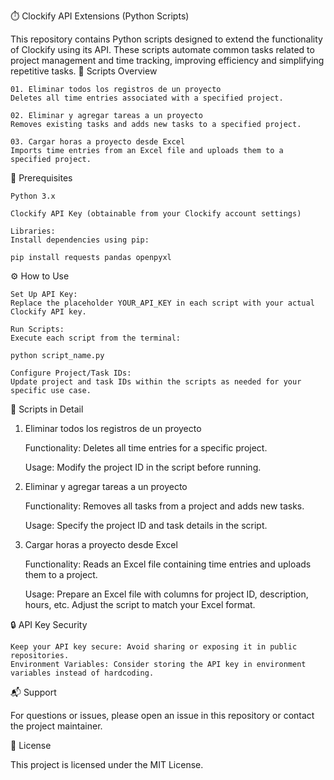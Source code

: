 ⏱️ Clockify API Extensions (Python Scripts)

This repository contains Python scripts designed to extend the functionality of Clockify using its API. These scripts automate common tasks related to project management and time tracking, improving efficiency and simplifying repetitive tasks.
📂 Scripts Overview

    01. Eliminar todos los registros de un proyecto
    Deletes all time entries associated with a specified project.

    02. Eliminar y agregar tareas a un proyecto
    Removes existing tasks and adds new tasks to a specified project.

    03. Cargar horas a proyecto desde Excel
    Imports time entries from an Excel file and uploads them to a specified project.

🔧 Prerequisites

    Python 3.x

    Clockify API Key (obtainable from your Clockify account settings)

    Libraries:
    Install dependencies using pip:

    pip install requests pandas openpyxl

⚙️ How to Use

    Set Up API Key:
    Replace the placeholder YOUR_API_KEY in each script with your actual Clockify API key.

    Run Scripts:
    Execute each script from the terminal:

    python script_name.py

    Configure Project/Task IDs:
    Update project and task IDs within the scripts as needed for your specific use case.

📄 Scripts in Detail
1. Eliminar todos los registros de un proyecto

    Functionality:
    Deletes all time entries for a specific project.

    Usage:
    Modify the project ID in the script before running.

2. Eliminar y agregar tareas a un proyecto

    Functionality:
    Removes all tasks from a project and adds new tasks.

    Usage:
    Specify the project ID and task details in the script.

3. Cargar horas a proyecto desde Excel

    Functionality:
    Reads an Excel file containing time entries and uploads them to a project.

    Usage:
    Prepare an Excel file with columns for project ID, description, hours, etc. Adjust the script to match your Excel format.

🔒 API Key Security

    Keep your API key secure: Avoid sharing or exposing it in public repositories.
    Environment Variables: Consider storing the API key in environment variables instead of hardcoding.

📬 Support

For questions or issues, please open an issue in this repository or contact the project maintainer.

📝 License

This project is licensed under the MIT License.
